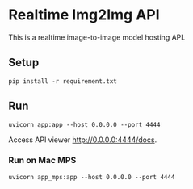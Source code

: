 # Realtime Img2Img API
This is a realtime image-to-image model hosting API.

## Setup
```shell
pip install -r requirement.txt
```

## Run
```shell
uvicorn app:app --host 0.0.0.0 --port 4444
```
Access API viewer http://0.0.0.0:4444/docs.

### Run on Mac MPS
```shell
uvicorn app_mps:app --host 0.0.0.0 --port 4444
```